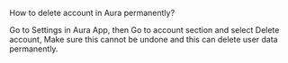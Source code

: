 How to delete account in Aura permanently?

Go to Settings in Aura App, then Go to account section and select Delete account, Make sure this cannot be undone and this can delete user data permanently.
